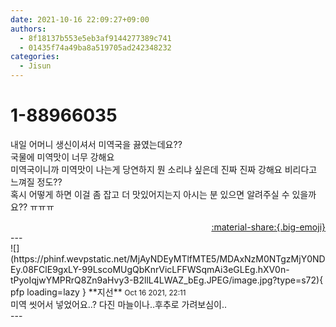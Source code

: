 ```yaml
---
date: 2021-10-16 22:09:27+09:00
authors:
  - 8f18137b553e5eb3af9144277389c741
  - 01435f74a49ba8a519705ad242348232
categories:
  - Jisun
---
```


# 1-88966035

<div class="post-container" markdown="1">
<div class="content-container md-sidebar__scrollwrap" markdown="1">

내일 어머니 생신이셔서 미역국을 끓였는데요??<br>국물에 미역맛이 너무 강해요<br>미역국이니까 미역맛이 나는게 당연하지 뭔 소리냐 싶은데 진짜 진짜 강해요 비리다고 느껴질 정도??<br>혹시 어떻게 하면 이걸 좀 잡고 더 맛있어지는지 아시는 분 있으면 알려주실 수 있을까요?? ㅠㅠㅠ

</div>
</div>

<div style="text-align: right;" markdown="1">
<a href="https://weverse.io/fromis9/fanpost/1-88966035" style="text-align: right;">:material-share:{.big-emoji}</a>
</div>
---

<div class="comments-container md-sidebar__scrollwrap" markdown="1">
<div class="comment" markdown="1">
<div class='id-container' markdown="1">
![](https://phinf.wevpstatic.net/MjAyNDEyMTlfMTE5/MDAxNzM0NTgzMjY0NDEy.08FClE9gxLY-99LscoMUgQbKnrVicLFFWSqmAi3eGLEg.hXV0n-tPyoIqjwYMPRrQ8Zn9aHvy3-B2llL4LWAZ_bEg.JPEG/image.jpg?type=s72){ pfp loading=lazy }
**<span class="artist">지선</span>** <small>Oct 16 2021, 22:11</small><br>
</div>
<div class='comment-body' markdown="1">
미역 씻어서 넣었어요..? 다진 마늘이나..후추로 가려보심이..
</div>
</div>
</div>
---
